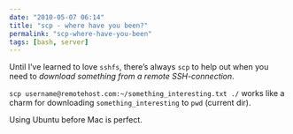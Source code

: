 ```yaml
---
date: "2010-05-07 06:14"
title: "scp - where have you been?"
permalink: "scp-where-have-you-been"
tags: [bash, server]
---
```


Until I’ve learned to love `sshfs`, there’s always `scp` to help out when you need to _download something from a remote SSH-connection_.

`scp username@remotehost.com:~/something_interesting.txt ./` works like a charm for downloading `something_interesting` to `pwd` (current dir).

Using Ubuntu before Mac is perfect.
